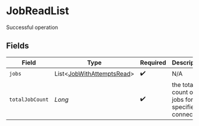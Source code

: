 # JobReadList

Successful operation


## Fields

| Field                                                                   | Type                                                                    | Required                                                                | Description                                                             |
| ----------------------------------------------------------------------- | ----------------------------------------------------------------------- | ----------------------------------------------------------------------- | ----------------------------------------------------------------------- |
| `jobs`                                                                  | List<[JobWithAttemptsRead](../../models/shared/JobWithAttemptsRead.md)> | :heavy_check_mark:                                                      | N/A                                                                     |
| `totalJobCount`                                                         | *Long*                                                                  | :heavy_check_mark:                                                      | the total count of jobs for the specified connection                    |